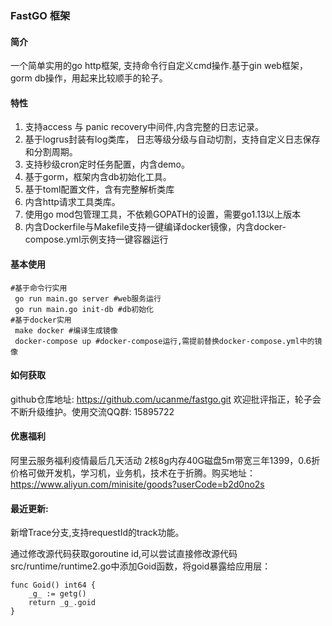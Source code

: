 ### FastGO 框架
#### 简介
一个简单实用的go http框架, 支持命令行自定义cmd操作.基于gin web框架，gorm db操作，用起来比较顺手的轮子。
#### 特性
1. 支持access 与 panic recovery中间件,内含完整的日志记录。
2. 基于logrus封装有log类库， 日志等级分级与自动切割，支持自定义日志保存和分割周期。
3. 支持秒级cron定时任务配置，内含demo。
4. 基于gorm，框架内含db初始化工具。
5. 基于toml配置文件，含有完整解析类库
6. 内含http请求工具类库。
7. 使用go mod包管理工具，不依赖GOPATH的设置，需要go1.13以上版本
8. 内含Dockerfile与Makefile支持一键编译docker镜像，内含docker-compose.yml示例支持一键容器运行

#### 基本使用

```
#基于命令行实用
 go run main.go server #web服务运行
 go run main.go init-db #db初始化
#基于docker实用
 make docker #编译生成镜像
 docker-compose up #docker-compose运行,需提前替换docker-compose.yml中的镜像
```

#### 如何获取
github仓库地址: https://github.com/ucanme/fastgo.git
欢迎批评指正，轮子会不断升级维护。使用交流QQ群: 15895722

#### 优惠福利
阿里云服务福利疫情最后几天活动 2核8g内存40G磁盘5m带宽三年1399，0.6折价格可做开发机，学习机，业务机，技术在于折腾。购买地址：https://www.aliyun.com/minisite/goods?userCode=b2d0no2s  


#### 最近更新:
新增Trace分支,支持requestId的track功能。

通过修改源代码获取goroutine id,可以尝试直接修改源代码src/runtime/runtime2.go中添加Goid函数，将goid暴露给应用层：
```
func Goid() int64 {
    _g_ := getg()
    return _g_.goid
}
```

